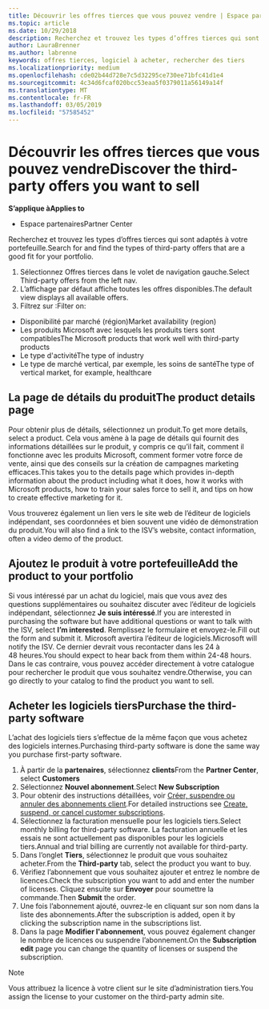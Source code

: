 ```yaml
---
title: Découvrir les offres tierces que vous pouvez vendre | Espace partenaires
ms.topic: article
ms.date: 10/29/2018
description: Recherchez et trouvez les types d’offres tierces qui sont adaptés à votre portefeuille.
author: LauraBrenner
ms.author: labrenne
keywords: offres tierces, logiciel à acheter, rechercher des tiers
ms.localizationpriority: medium
ms.openlocfilehash: cde02b44d728e7c5d32295ce730ee71bfc41d1e4
ms.sourcegitcommit: 4c34d6fcaf020bcc53eaa5f0379011a56149a14f
ms.translationtype: MT
ms.contentlocale: fr-FR
ms.lasthandoff: 03/05/2019
ms.locfileid: "57585452"
---
```

# <a name="discover-the-third-party-offers-you-want-to-sell"></a><span data-ttu-id="2b489-104">Découvrir les offres tierces que vous pouvez vendre</span><span class="sxs-lookup"><span data-stu-id="2b489-104">Discover the third-party offers you want to sell</span></span>

<span data-ttu-id="2b489-105">**S’applique à**</span><span class="sxs-lookup"><span data-stu-id="2b489-105">**Applies to**</span></span>

-  <span data-ttu-id="2b489-106">Espace partenaires</span><span class="sxs-lookup"><span data-stu-id="2b489-106">Partner Center</span></span>

<span data-ttu-id="2b489-107">Recherchez et trouvez les types d’offres tierces qui sont adaptés à votre portefeuille.</span><span class="sxs-lookup"><span data-stu-id="2b489-107">Search for and find the types of third-party offers that are a good fit for your portfolio.</span></span> 

1.  <span data-ttu-id="2b489-108">Sélectionnez Offres tierces dans le volet de navigation gauche.</span><span class="sxs-lookup"><span data-stu-id="2b489-108">Select Third-party offers from the left nav.</span></span> 
2.  <span data-ttu-id="2b489-109">L’affichage par défaut affiche toutes les offres disponibles.</span><span class="sxs-lookup"><span data-stu-id="2b489-109">The default view displays all available offers.</span></span> 
3.  <span data-ttu-id="2b489-110">Filtrez sur :</span><span class="sxs-lookup"><span data-stu-id="2b489-110">Filter on:</span></span>

- <span data-ttu-id="2b489-111">Disponibilité par marché (région)</span><span class="sxs-lookup"><span data-stu-id="2b489-111">Market availability (region)</span></span>
- <span data-ttu-id="2b489-112">Les produits Microsoft avec lesquels les produits tiers sont compatibles</span><span class="sxs-lookup"><span data-stu-id="2b489-112">The Microsoft products that work well with third-party products</span></span>
- <span data-ttu-id="2b489-113">Le type d'activité</span><span class="sxs-lookup"><span data-stu-id="2b489-113">The type of industry</span></span>
- <span data-ttu-id="2b489-114">Le type de marché vertical, par exemple, les soins de santé</span><span class="sxs-lookup"><span data-stu-id="2b489-114">The type of vertical market, for example, healthcare</span></span>

## <a name="the-product-details-page"></a><span data-ttu-id="2b489-115">La page de détails du produit</span><span class="sxs-lookup"><span data-stu-id="2b489-115">The product details page</span></span>

<span data-ttu-id="2b489-116">Pour obtenir plus de détails, sélectionnez un produit.</span><span class="sxs-lookup"><span data-stu-id="2b489-116">To get more details, select a product.</span></span> <span data-ttu-id="2b489-117">Cela vous amène à la page de détails qui fournit des informations détaillées sur le produit, y compris ce qu’il fait, comment il fonctionne avec les produits Microsoft, comment former votre force de vente, ainsi que des conseils sur la création de campagnes marketing efficaces.</span><span class="sxs-lookup"><span data-stu-id="2b489-117">This takes you to the details page which provides in-depth information about the product including what it does, how it works with Microsoft products, how to train your sales force to sell it, and tips on how to create effective marketing for it.</span></span> 

<span data-ttu-id="2b489-118">Vous trouverez également un lien vers le site web de l’éditeur de logiciels indépendant, ses coordonnées et bien souvent une vidéo de démonstration du produit.</span><span class="sxs-lookup"><span data-stu-id="2b489-118">You will also find a link to the ISV’s website, contact information, often a video demo of the product.</span></span> 

## <a name="add-the-product-to-your-portfolio"></a><span data-ttu-id="2b489-119">Ajoutez le produit à votre portefeuille</span><span class="sxs-lookup"><span data-stu-id="2b489-119">Add the product to your portfolio</span></span>

<span data-ttu-id="2b489-120">Si vous intéressé par un achat du logiciel, mais que vous avez des questions supplémentaires ou souhaitez discuter avec l’éditeur de logiciels indépendant, sélectionnez **Je suis intéressé**.</span><span class="sxs-lookup"><span data-stu-id="2b489-120">If you are interested in purchasing the software but have additional questions or want to talk with the ISV, select **I’m interested**.</span></span> <span data-ttu-id="2b489-121">Remplissez le formulaire et envoyez-le.</span><span class="sxs-lookup"><span data-stu-id="2b489-121">Fill out the form and submit it.</span></span> <span data-ttu-id="2b489-122">Microsoft avertira l’éditeur de logiciels.</span><span class="sxs-lookup"><span data-stu-id="2b489-122">Microsoft will notify the ISV.</span></span> <span data-ttu-id="2b489-123">Ce dernier devrait vous recontacter dans les 24 à 48 heures.</span><span class="sxs-lookup"><span data-stu-id="2b489-123">You should expect to hear back from them within 24-48 hours.</span></span> <span data-ttu-id="2b489-124">Dans le cas contraire, vous pouvez accéder directement à votre catalogue pour rechercher le produit que vous souhaitez vendre.</span><span class="sxs-lookup"><span data-stu-id="2b489-124">Otherwise, you can go directly to your catalog to find the product you want to sell.</span></span>

## <a name="purchase-the-third-party-software"></a><span data-ttu-id="2b489-125">Acheter les logiciels tiers</span><span class="sxs-lookup"><span data-stu-id="2b489-125">Purchase the third-party software</span></span>

<span data-ttu-id="2b489-126">L’achat des logiciels tiers s’effectue de la même façon que vous achetez des logiciels internes.</span><span class="sxs-lookup"><span data-stu-id="2b489-126">Purchasing third-party software is done the same way you purchase first-party software.</span></span> 

1. <span data-ttu-id="2b489-127">À partir de la **partenaires**, sélectionnez **clients**</span><span class="sxs-lookup"><span data-stu-id="2b489-127">From the **Partner Center**, select **Customers**</span></span>
2. <span data-ttu-id="2b489-128">Sélectionnez **Nouvel abonnement**.</span><span class="sxs-lookup"><span data-stu-id="2b489-128">Select **New Subscription**</span></span>
3. <span data-ttu-id="2b489-129">Pour obtenir des instructions détaillées, voir [Créer, suspendre ou annuler des abonnements client](create-a-new-subscription.md).</span><span class="sxs-lookup"><span data-stu-id="2b489-129">For detailed instructions see [Create, suspend, or cancel customer subscriptions](create-a-new-subscription.md).</span></span>
4.  <span data-ttu-id="2b489-130">Sélectionnez la facturation mensuelle pour les logiciels tiers.</span><span class="sxs-lookup"><span data-stu-id="2b489-130">Select monthly billing for third-party software.</span></span> <span data-ttu-id="2b489-131">La facturation annuelle et les essais ne sont actuellement pas disponibles pour les logiciels tiers.</span><span class="sxs-lookup"><span data-stu-id="2b489-131">Annual and trial billing are currently not available for third-party.</span></span>
5.  <span data-ttu-id="2b489-132">Dans l’onglet **Tiers**, sélectionnez le produit que vous souhaitez acheter.</span><span class="sxs-lookup"><span data-stu-id="2b489-132">From the **Third-party** tab, select the product you want to buy.</span></span>
6.  <span data-ttu-id="2b489-133">Vérifiez l’abonnement que vous souhaitez ajouter et entrez le nombre de licences.</span><span class="sxs-lookup"><span data-stu-id="2b489-133">Check the subscription you want to add and enter the number of licenses.</span></span> <span data-ttu-id="2b489-134">Cliquez ensuite sur **Envoyer** pour soumettre la commande.</span><span class="sxs-lookup"><span data-stu-id="2b489-134">Then **Submit** the order.</span></span>
7.  <span data-ttu-id="2b489-135">Une fois l’abonnement ajouté, ouvrez-le en cliquant sur son nom dans la liste des abonnements.</span><span class="sxs-lookup"><span data-stu-id="2b489-135">After the subscription is added, open it by clicking the subscription name in the subscriptions list.</span></span> 
8.  <span data-ttu-id="2b489-136">Dans la page **Modifier l'abonnement**, vous pouvez également changer le nombre de licences ou suspendre l’abonnement.</span><span class="sxs-lookup"><span data-stu-id="2b489-136">On the **Subscription edit** page you can change the quantity of licenses or suspend the subscription.</span></span>

> [!NOTE]  
>  <span data-ttu-id="2b489-137">Vous attribuez la licence à votre client sur le site d’administration tiers.</span><span class="sxs-lookup"><span data-stu-id="2b489-137">You assign the license to your customer on the third-party admin site.</span></span>

    


